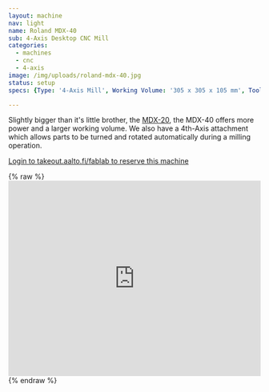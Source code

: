 ```yaml
---
layout: machine
nav: light
name: Roland MDX-40
sub: 4-Axis Desktop CNC Mill
categories:
  - machines
  - cnc
  - 4-axis
image: /img/uploads/roland-mdx-40.jpg
status: setup
specs: {Type: '4-Axis Mill', Working Volume: '305 x 305 x 105 mm', Tool Dia.: '0.4 - 6 mm', Materials: 'Solid Wood, Machinable Wax, Polyurethane Block (SikaBlock), Extruded Polystyrene Foam', File Formats: '.f3d .stl', Software: 'Fusion 360, Roland Modela Player'}

---
```


Slightly bigger than it's little brother, the [MDX-20](../machines/roland-mdx-20), the MDX-40 offers more power and a larger working volume. We also have a 4th-Axis attachment which allows parts to be turned and rotated automatically during a milling operation.


[Login to takeout.aalto.fi/fablab to reserve this machine](https://takeout.aalto.fi/606030)

{% raw %} <iframe src="https://takeout.aalto.fi/embed/606030" width="100%" height="390" frameborder="0"></iframe> {% endraw %}

